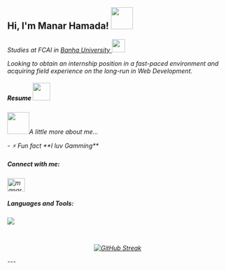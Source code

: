 <h2> Hi, I'm Manar Hamada! <img src="https://media.giphy.com/media/mGcNjsfWAjY5AEZNw6/giphy.gif" width="50"></h2>
<!-- <img align='right' src="https://media.giphy.com/media/ieyl9zmCjO4b4t6qoY/giphy.gif" width="200"> -->
<p><em>Studies at FCAI in <a href="https://bu.edu.eg/en/index.php"> Banha University </a><img src="https://media.giphy.com/media/fYSnHlufseco8Fh93Z/giphy.gif" width="30"></p>
<p>Looking to obtain an internship position in a fast-paced environment and acquiring field
experience on the long-run in Web Development.</p>
<h5 align="left"><a href = "https://manar20575.github.io/resume/" style = "text-decoration: none;color:black;">Resume </a><img src="https://media.giphy.com/media/BXVRf5GyMlElO/giphy.gif" width="40"></h5>
<p><em><img src="https://media.giphy.com/media/VgCDAzcKvsR6OM0uWg/giphy.gif" width="50">A little more about me...</p>
 - ⚡ Fun fact **I luv Gamming**
<h5 align="left">Connect with me:</h5>
<p align="left">
<a href="https://linkedin.com/in/manar-hamada-42bb0921a" target="blank"><img align="center" src="https://raw.githubusercontent.com/rahuldkjain/github-profile-readme-generator/master/src/images/icons/Social/linked-in-alt.svg" alt="manar-hamada-42bb0921a" height="30" width="40" /></a></p>
<h5 align="left">Languages and Tools:</h5>
 <a href="https://skillicons.dev">
    <img src="https://skillicons.dev/icons?i=ps,figma,ai,py,pytorch,matlab,git,github,c,cpp,java,html,css,sass,bootstrap,js,react,php,laravel,mysql,postman"/>
  </a>
</p>
<br>
 <p align="center">
<a href="https://git.io/streak-stats"><img src="https://streak-stats.demolab.com?user=Manar20575&hide_border=true&border_radius=60" alt="GitHub Streak" /></a>
 </p>
---



